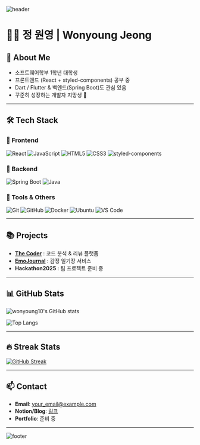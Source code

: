 <!-- 헤더 배너 이미지 (원하면 직접 만든 이미지 URL로 교체 가능) -->
![header](https://capsule-render.vercel.app/api?type=waving&color=0:6EE7B7,100:3B82F6&height=200&section=header&text=Hi,%20I'm%20Wonyoung!%20👋&fontSize=40&fontColor=ffffff)

# 👨‍💻 정 원영 | Wonyoung Jeong

## 🌱 About Me
- 소프트웨어학부 1학년 대학생
- 프론트엔드 (React + styled-components) 공부 중
- Dart / Flutter & 백엔드(Spring Boot)도 관심 있음
- 꾸준히 성장하는 개발자 지망생 🚀

---

## 🛠 Tech Stack

### 🔹 Frontend
![React](https://img.shields.io/badge/React-20232A?logo=react&logoColor=61DAFB)
![JavaScript](https://img.shields.io/badge/JavaScript-F7DF1E?logo=javascript&logoColor=000)
![HTML5](https://img.shields.io/badge/HTML5-E34F26?logo=html5&logoColor=fff)
![CSS3](https://img.shields.io/badge/CSS3-1572B6?logo=css3&logoColor=fff)
![styled-components](https://img.shields.io/badge/styled--components-DB7093?logo=styled-components&logoColor=fff)

### 🔹 Backend
![Spring Boot](https://img.shields.io/badge/Spring%20Boot-6DB33F?logo=springboot&logoColor=fff)
![Java](https://img.shields.io/badge/Java-007396?logo=java&logoColor=fff)

### 🔹 Tools & Others
![Git](https://img.shields.io/badge/Git-F05032?logo=git&logoColor=fff)
![GitHub](https://img.shields.io/badge/GitHub-181717?logo=github&logoColor=fff)
![Docker](https://img.shields.io/badge/Docker-2496ED?logo=docker&logoColor=fff)
![Ubuntu](https://img.shields.io/badge/Ubuntu-E95420?logo=ubuntu&logoColor=fff)
![VS Code](https://img.shields.io/badge/VS%20Code-007ACC?logo=visualstudiocode&logoColor=fff)

---

## 📚 Projects
- **[The Coder](https://github.com/)** : 코드 분석 & 리뷰 플랫폼
- **[EmoJournal](https://github.com/)** : 감정 일기장 서비스
- **Hackathon2025** : 팀 프로젝트 준비 중

---

## 📊 GitHub Stats
![wonyoung10's GitHub stats](https://github-readme-stats.vercel.app/api?username=wonyoung10&show_icons=true&theme=radical)

![Top Langs](https://github-readme-stats.vercel.app/api/top-langs/?username=wonyoung10&layout=compact&theme=radical)

---

## 🔥 Streak Stats
[![GitHub Streak](https://streak-stats.demolab.com?user=wonyoung10&theme=radical&hide_border=true)](https://git.io/streak-stats)

---

## 📫 Contact
- **Email**: your_email@example.com  
- **Notion/Blog**: [링크](https://...)  
- **Portfolio**: 준비 중  

---

<!-- 푸터 배너 -->
![footer](https://capsule-render.vercel.app/api?type=waving&color=0:3B82F6,100:6EE7B7&height=150&section=footer)
